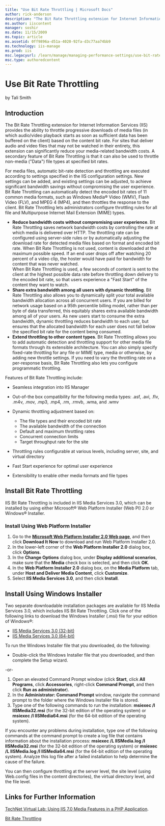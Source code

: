 ```yaml
---
title: "Use Bit Rate Throttling | Microsoft Docs"
author: rick-anderson
description: "The Bit Rate Throttling extension for Internet Information Services (IIS) provides the ability to throttle progressive downloads of media files (in which aud..."
ms.author: iiscontent
manager: soshir
ms.date: 11/15/2009
ms.topic: article
ms.assetid: 0ff9896a-d51a-4020-92fa-d3c77aa74bb9
ms.technology: iis-manage
ms.prod: iis
msc.legacyurl: /learn/manage/managing-performance-settings/use-bit-rate-throttling
msc.type: authoredcontent
---
```

Use Bit Rate Throttling
====================
by Tali Smith

## Introduction

The Bit Rate Throttling extension for Internet Information Services (IIS) provides the ability to throttle progressive downloads of media files (in which audio/video playback starts as soon as sufficient data has been buffered on the client) based on the content bit rate. For sites that deliver audio and video files that may not be watched in their entirety, this extension can significantly reduce your media-related bandwidth costs. A secondary feature of Bit Rate Throttling is that it can also be used to throttle non-media ("Data") file types at specified bit rates.

For media files, automatic bit-rate detection and throttling are executed according to settings specified in the IIS configuration settings. New settings can be added, and existing settings can be adjusted, to achieve significant bandwidth savings without compromising the user experience. Bit Rate Throttling can automatically detect the encoded bit rates of 11 common media formats, such as Windows Media® Video (WMV), Flash Video (FLV), and MPEG 4 (MP4), and then throttles the response to the client. Bit Rate Throttling lets administrators configure throttling rules for all file and Multipurpose Internet Mail Extension (MIME) types.

- **Reduce bandwidth costs without compromising user experience**. Bit Rate Throttling saves network bandwidth costs by controlling the rate at which media is delivered over HTTP. The throttling rate can be configured using server-side rules or by automatically adjusting the download rate for detected media files based on format and encoded bit rate. When Bit Rate Throttling is not used, content is downloaded at the maximum possible speed. If an end user drops off after watching 20 percent of a video clip, the hoster would have paid for bandwidth for content that was never watched.  
 When Bit Rate Throttling is used, a few seconds of content is sent to the client at the highest possible data rate before throttling down delivery to the encoded bit rate, so that users experience a "Fast Start" of the content they want to watch.
- **Share extra bandwidth among all users with dynamic throttling**. Bit Rate Throttling also allows you to dynamically split your total available bandwidth allocation across all concurrent users. If you are billed for network usage based on a 95th percentile billing model, rather than per byte of data transferred, this equitably shares extra available bandwidth among all of your users. As new users start to consume the extra bandwidth, dynamic throttling reduces bandwidth to each user, but ensures that the allocated bandwidth for each user does not fall below the specified bit rate for the content being consumed.
- **Extend throttling to other content types**. Bit Rate Throttling allows you to add automatic detection and throttling support for other media file formats through its extensible architecture. You can also simply specify fixed-rate throttling for any file or MIME type, media or otherwise, by adding new throttle settings. If you need to vary the throttling rate on a per-response basis, Bit Rate Throttling also lets you configure programmatic throttling.

Features of Bit Rate Throttling include:

- Seamless integration into IIS Manager
- Out-of-the box compatibility for the following media types: .asf, .avi, .flv, .m4v, .mov, .mp3, .mp4, .rm, .rmvb, .wma, and .wmv
- Dynamic throttling adjustment based on: 

    - The file types and their encoded bit rate
    - The available bandwidth of the connection
    - Default and maximum throttling rates
    - Concurrent connection limits
    - Target throughput rate for the site
- Throttling rules configurable at various levels, including server, site, and virtual directory
- Fast Start experience for optimal user experience
- Extensibility to enable other media formats and file types

## Install Bit Rate Throttling

IIS Bit Rate Throttling is included in IIS Media Services 3.0, which can be installed by using either Microsoft® Web Platform Installer (Web PI) 2.0 or Windows® Installer.

### Install Using Web Platform Installer

1. Go to the **[Microsoft Web Platform Installer 2.0 Web page](https://go.microsoft.com/?linkid=9656457)**, and then click **Download It Now** to download and run Web Platform Installer 2.0.
2. In the lower-left corner of the **Web Platform Installer 2.0** dialog box, click **Options**.
3. In the **Change Options** dialog box, under **Display additional scenarios**, make sure that the **Media** check box is selected, and then click **OK**.
4. In the **Web Platform Installer 2.0** dialog box, on the **Media Platform** tab, under **Host and Deliver Media Content**, click **Customize**.
5. Select **IIS Media Services 3.0**, and then click **Install**.

## Install Using Windows Installer

Two separate downloadable installation packages are available for IIS Media Services 3.0, which includes IIS Bit Rate Throttling. Click one of the following links to download the Windows Installer (.msi) file for your edition of Windows®:

- [IIS Media Services 3.0 (32-bit)](https://go.microsoft.com/?linkid=9689914)
- [IIS Media Services 3.0 (64-bit)](https://go.microsoft.com/?linkid=9689915)

To run the Windows Installer file that you downloaded, do the following:

- Double-click the Windows Installer file that you downloaded, and then complete the Setup wizard.

-or-

1. Open an elevated Command Prompt window (click **Start**, click **All Programs**, click **Accessories**, right-click **Command Prompt**, and then click **Run as administrator**).
2. In the **Administrator: Command Prompt** window, navigate the command prompt to the folder where the Windows Installer file is stored.
3. Type one of the following commands to run the installation: **msiexec /I IISMedia32.msi** (for the 32-bit edition of the operating system) or **msiexec /I IISMedia64.msi** (for the 64-bit edition of the operating system).

If you encounter any problems during installation, type one of the following commands at the command prompt to create a log file that contains information about the installation process: **msiexec /L IISMedia.log /I IISMedia32.msi** (for the 32-bit edition of the operating system) or **msiexec /L IISMedia.log /I IISMedia64.msi** (for the 64-bit edition of the operating system). Analyze this log file after a failed installation to help determine the cause of the failure.

You can then configure throttling at the server level, the site level (using Web.config files in the content directories), the virtual directory level, and the file level.

## Links for Further Information

[TechNet Virtual Lab: Using IIS 7.0 Media Features in a PHP Application](http://msevents.microsoft.com/CUI/WebCastEventDetails.aspx?EventID=1032413789&amp;EventCategory=3&amp;culture=en-US&amp;CountryCode=US).

[Bit Rate Throttling](https://www.iis.net/downloads/microsoft/bit-rate-throttling)